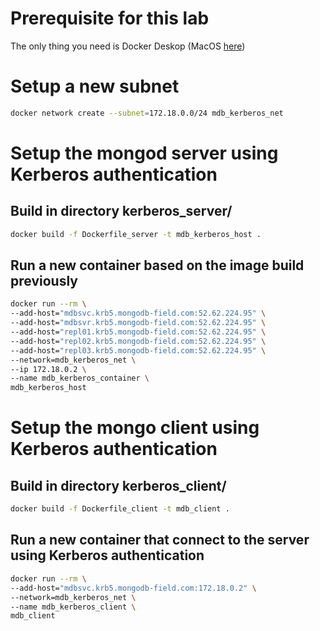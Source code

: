 # Prerequisite for this lab
The only thing you need is Docker Deskop (MacOS [here](https://docs.docker.com/docker-for-mac/install/))

# Setup a new subnet
```bash
docker network create --subnet=172.18.0.0/24 mdb_kerberos_net
```

# Setup the mongod server using Kerberos authentication
## Build in directory kerberos_server/
```bash
docker build -f Dockerfile_server -t mdb_kerberos_host .
```

## Run a new container based on the image build previously
```bash
docker run --rm \
--add-host="mdbsvc.krb5.mongodb-field.com:52.62.224.95" \
--add-host="mdbsvr.krb5.mongodb-field.com:52.62.224.95" \
--add-host="repl01.krb5.mongodb-field.com:52.62.224.95" \
--add-host="repl02.krb5.mongodb-field.com:52.62.224.95" \
--add-host="repl03.krb5.mongodb-field.com:52.62.224.95" \
--network=mdb_kerberos_net \
--ip 172.18.0.2 \
--name mdb_kerberos_container \
mdb_kerberos_host
```

# Setup the mongo client using Kerberos authentication
## Build in directory kerberos_client/
```bash
docker build -f Dockerfile_client -t mdb_client .
```

## Run a new container that connect to the server using Kerberos authentication
```bash
docker run --rm \
--add-host="mdbsvc.krb5.mongodb-field.com:172.18.0.2" \
--network=mdb_kerberos_net \
--name mdb_kerberos_client \
mdb_client
```
